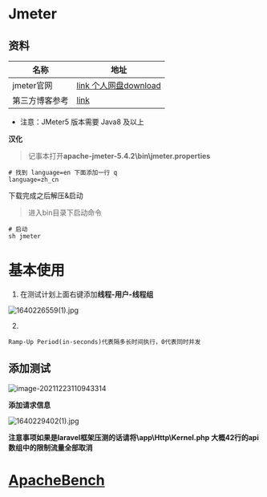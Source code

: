 #  Jmeter 

## 资料

| 名称           | 地址                                                         |
| -------------- | ------------------------------------------------------------ |
| jmeter官网     | [link ](https://jmeter.apache.org/download_jmeter.cgi)   [个人网盘download](https://yaoliuyang.lanzoul.com/izLGnxst39c) |
| 第三方博客参考 | [link](https://qimok.cn/620.html)                            |

- 注意：JMeter5 版本需要 Java8 及以上

**汉化**

> 记事本打开**apache-jmeter-5.4.2\bin\jmeter.properties**

```shell
# 找到 language=en 下面添加一行 q
language=zh_cn
```



下载完成之后解压&启动

> 进入bin目录下启动命令

```shell
# 启动
sh jmeter
```

#  基本使用

1. 在测试计划上面右键添加**线程-用户-线程组**

![1640226559(1).jpg](https://s2.loli.net/2021/12/23/OG2Ee18CMobfBgv.png)

2. 

```shell
Ramp-Up Period(in-seconds)代表隔多长时间执行，0代表同时并发
```



## 添加测试

![image-20211223110943314](C:\Users\Administrator\AppData\Roaming\Typora\typora-user-images\image-20211223110943314.png)

**添加请求信息**

![1640229402(1).jpg](https://s2.loli.net/2021/12/23/4v8AwxXY2aVJ1Cq.png)

**注意事项如果是laravel框架压测的话请将\app\Http\Kernel.php  大概42行的api 数组中的限制流量全部取消**

# [ApacheBench](https://httpd.apache.org/docs/2.4/programs/ab.html)

